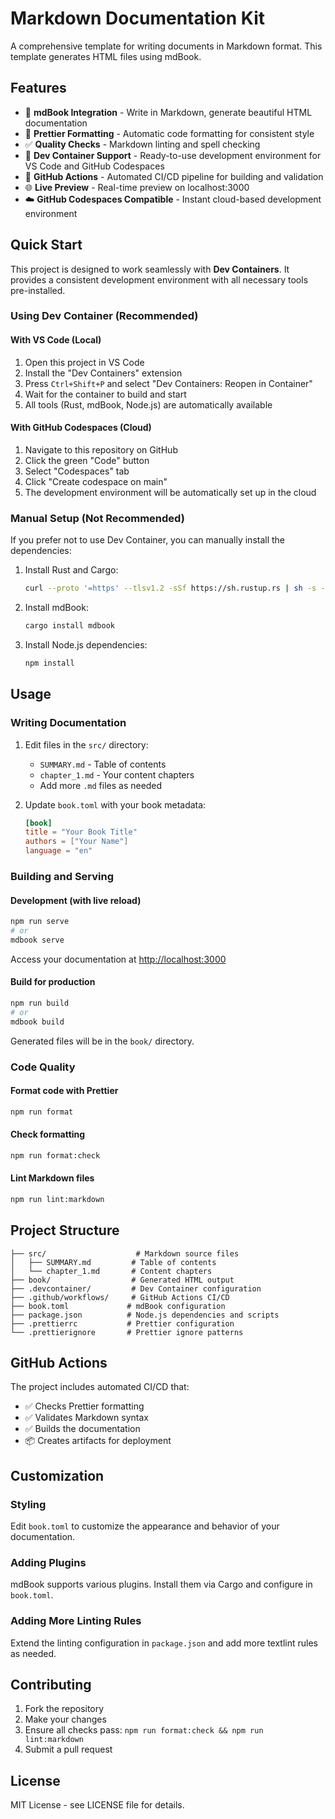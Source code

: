 # Markdown Documentation Kit

A comprehensive template for writing documents in Markdown format.
This template generates HTML files using mdBook.

## Features

- 📝 **mdBook Integration** - Write in Markdown, generate beautiful HTML
  documentation
- 🎨 **Prettier Formatting** - Automatic code formatting for consistent style
- ✅ **Quality Checks** - Markdown linting and spell checking
- 🐳 **Dev Container Support** - Ready-to-use development environment for VS
  Code and GitHub Codespaces
- 🚀 **GitHub Actions** - Automated CI/CD pipeline for building and validation
- 🌐 **Live Preview** - Real-time preview on localhost:3000
- ☁️ **GitHub Codespaces Compatible** - Instant cloud-based development
  environment

## Quick Start

This project is designed to work seamlessly with **Dev Containers**.
It provides a consistent development environment with all necessary tools
pre-installed.

### Using Dev Container (Recommended)

#### With VS Code (Local)

1. Open this project in VS Code
2. Install the "Dev Containers" extension
3. Press `Ctrl+Shift+P` and select "Dev Containers: Reopen in Container"
4. Wait for the container to build and start
5. All tools (Rust, mdBook, Node.js) are automatically available

#### With GitHub Codespaces (Cloud)

1. Navigate to this repository on GitHub
2. Click the green "Code" button
3. Select "Codespaces" tab
4. Click "Create codespace on main"
5. The development environment will be automatically set up in the cloud

### Manual Setup (Not Recommended)

If you prefer not to use Dev Container, you can manually install the
dependencies:

1. Install Rust and Cargo:

   ```bash
   curl --proto '=https' --tlsv1.2 -sSf https://sh.rustup.rs | sh -s -- -y
   ```

2. Install mdBook:

   ```bash
   cargo install mdbook
   ```

3. Install Node.js dependencies:
   ```bash
   npm install
   ```

## Usage

### Writing Documentation

1. Edit files in the `src/` directory:

   - `SUMMARY.md` - Table of contents
   - `chapter_1.md` - Your content chapters
   - Add more `.md` files as needed

2. Update `book.toml` with your book metadata:

   ```toml
   [book]
   title = "Your Book Title"
   authors = ["Your Name"]
   language = "en"
   ```

### Building and Serving

#### Development (with live reload)

```bash
npm run serve
# or
mdbook serve
```

Access your documentation at <http://localhost:3000>

#### Build for production

```bash
npm run build
# or
mdbook build
```

Generated files will be in the `book/` directory.

### Code Quality

#### Format code with Prettier

```bash
npm run format
```

#### Check formatting

```bash
npm run format:check
```

#### Lint Markdown files

```bash
npm run lint:markdown
```

## Project Structure

```text
├── src/                    # Markdown source files
│   ├── SUMMARY.md         # Table of contents
│   └── chapter_1.md       # Content chapters
├── book/                  # Generated HTML output
├── .devcontainer/         # Dev Container configuration
├── .github/workflows/     # GitHub Actions CI/CD
├── book.toml             # mdBook configuration
├── package.json          # Node.js dependencies and scripts
├── .prettierrc           # Prettier configuration
└── .prettierignore       # Prettier ignore patterns
```

## GitHub Actions

The project includes automated CI/CD that:

- ✅ Checks Prettier formatting
- ✅ Validates Markdown syntax
- ✅ Builds the documentation
- 📦 Creates artifacts for deployment

## Customization

### Styling

Edit `book.toml` to customize the appearance and behavior of your
documentation.

### Adding Plugins

mdBook supports various plugins. Install them via Cargo and configure in
`book.toml`.

### Adding More Linting Rules

Extend the linting configuration in `package.json` and add more textlint
rules as needed.

## Contributing

1. Fork the repository
2. Make your changes
3. Ensure all checks pass:
   `npm run format:check && npm run lint:markdown`
4. Submit a pull request

## License

MIT License - see LICENSE file for details.
